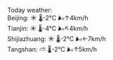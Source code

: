 Today weather:  
Beijing: ☀️   🌡️-2°C 🌬️↑4km/h  
Tianjin: ☀️   🌡️-4°C 🌬️↖4km/h  
Shijiazhuang: ☀️   🌡️-2°C 🌬️←7km/h  
Tangshan: ⛅️  🌡️-2°C 🌬️↑5km/h  
